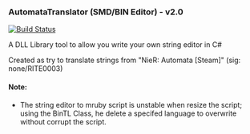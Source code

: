 ### AutomataTranslator (SMD/BIN Editor) - v2.0
[![Build Status](https://travis-ci.org/ForumHulp/pageaddon.svg?branch=master)](http://vnx.uvnworks.com)

A DLL Library tool to allow you write your own string editor in C#

Created as try to translate strings from "NieR: Automata [Steam]" (sig: none/RITE0003)


#### Note:
- The string editor to mruby script is unstable when resize the script; using the BinTL Class, he delete a specifed language to overwrite without corrupt the script.
